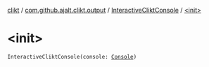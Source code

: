 [clikt](../../index.md) / [com.github.ajalt.clikt.output](../index.md) / [InteractiveCliktConsole](index.md) / [&lt;init&gt;](./-init-.md)

# &lt;init&gt;

`InteractiveCliktConsole(console: `[`Console`](https://docs.oracle.com/javase/6/docs/api/java/io/Console.html)`)`